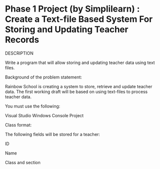 # Phase 1 Project (by Simplilearn) : Create a Text-file Based System For Storing and Updating Teacher Records

DESCRIPTION

Write a program that will allow storing and updating teacher data using text files.

Background of the problem statement:

Rainbow School is creating a system to store, retrieve and update teacher data. The first working draft will be based on using text-files to process teacher data.

You must use the following:

Visual Studio Windows Console Project

Class format:

The following fields will be stored for a teacher:

ID

Name

Class and section
